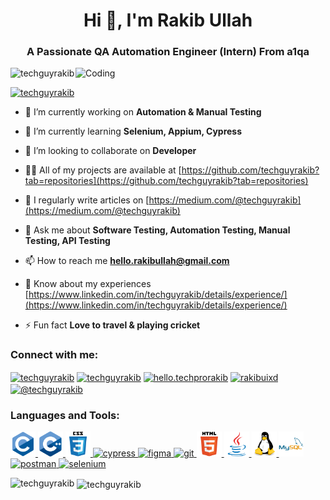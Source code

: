 <h1 align="center">Hi 👋, I'm Rakib Ullah</h1>
<h3 align="center">A Passionate QA Automation Engineer (Intern) From a1qa</h3>
<img align="right" alt="Coding" width="400" src="https://media1.giphy.com/media/v1.Y2lkPTc5MGI3NjExOTlkZTZmMDdlMDU0MmQ5OTRiYjgxYzAzZDEyMmM4NzMzYjM4Y2EzYyZjdD1n/qgQUggAC3Pfv687qPC/giphy.gif">

<p align="left"> <img src="https://komarev.com/ghpvc/?username=techguyrakib&label=Profile%20views&color=0e75b6&style=flat" alt="techguyrakib" /> </p>

<p align="left"> <a href="https://twitter.com/techguyrakib" target="blank"><img src="https://img.shields.io/twitter/follow/techguyrakib?logo=twitter&style=for-the-badge" alt="techguyrakib" /></a> </p>

- 🔭 I’m currently working on **Automation & Manual Testing**

- 🌱 I’m currently learning **Selenium, Appium, Cypress**

- 👯 I’m looking to collaborate on **Developer**

- 👨‍💻 All of my projects are available at [https://github.com/techguyrakib?tab=repositories](https://github.com/techguyrakib?tab=repositories)

- 📝 I regularly write articles on [https://medium.com/@techguyrakib](https://medium.com/@techguyrakib)

- 💬 Ask me about **Software Testing, Automation Testing, Manual Testing, API Testing**

- 📫 How to reach me **hello.rakibullah@gmail.com**

- 📄 Know about my experiences [https://www.linkedin.com/in/techguyrakib/details/experience/](https://www.linkedin.com/in/techguyrakib/details/experience/)

- ⚡ Fun fact **Love to travel & playing cricket**

<h3 align="left">Connect with me:</h3>
<p align="left">
<a href="https://twitter.com/techguyrakib" target="blank"><img align="center" src="https://raw.githubusercontent.com/rahuldkjain/github-profile-readme-generator/master/src/images/icons/Social/twitter.svg" alt="techguyrakib" height="30" width="40" /></a>
<a href="https://linkedin.com/in/techguyrakib" target="blank"><img align="center" src="https://raw.githubusercontent.com/rahuldkjain/github-profile-readme-generator/master/src/images/icons/Social/linked-in-alt.svg" alt="techguyrakib" height="30" width="40" /></a>
<a href="https://fb.com/hello.techprorakib" target="blank"><img align="center" src="https://raw.githubusercontent.com/rahuldkjain/github-profile-readme-generator/master/src/images/icons/Social/facebook.svg" alt="hello.techprorakib" height="30" width="40" /></a>
<a href="https://dribbble.com/rakibuixd" target="blank"><img align="center" src="https://raw.githubusercontent.com/rahuldkjain/github-profile-readme-generator/master/src/images/icons/Social/dribbble.svg" alt="rakibuixd" height="30" width="40" /></a>
<a href="https://medium.com/@techguyrakib" target="blank"><img align="center" src="https://raw.githubusercontent.com/rahuldkjain/github-profile-readme-generator/master/src/images/icons/Social/medium.svg" alt="@techguyrakib" height="30" width="40" /></a>
</p>

<h3 align="left">Languages and Tools:</h3>
<p align="left"> <a href="https://www.cprogramming.com/" target="_blank" rel="noreferrer"> <img src="https://raw.githubusercontent.com/devicons/devicon/master/icons/c/c-original.svg" alt="c" width="40" height="40"/> </a> <a href="https://www.w3schools.com/cpp/" target="_blank" rel="noreferrer"> <img src="https://raw.githubusercontent.com/devicons/devicon/master/icons/cplusplus/cplusplus-original.svg" alt="cplusplus" width="40" height="40"/> </a> <a href="https://www.w3schools.com/css/" target="_blank" rel="noreferrer"> <img src="https://raw.githubusercontent.com/devicons/devicon/master/icons/css3/css3-original-wordmark.svg" alt="css3" width="40" height="40"/> </a> <a href="https://www.cypress.io" target="_blank" rel="noreferrer"> <img src="https://raw.githubusercontent.com/simple-icons/simple-icons/6e46ec1fc23b60c8fd0d2f2ff46db82e16dbd75f/icons/cypress.svg" alt="cypress" width="40" height="40"/> </a> <a href="https://www.figma.com/" target="_blank" rel="noreferrer"> <img src="https://www.vectorlogo.zone/logos/figma/figma-icon.svg" alt="figma" width="40" height="40"/> </a> <a href="https://git-scm.com/" target="_blank" rel="noreferrer"> <img src="https://www.vectorlogo.zone/logos/git-scm/git-scm-icon.svg" alt="git" width="40" height="40"/> </a> <a href="https://www.w3.org/html/" target="_blank" rel="noreferrer"> <img src="https://raw.githubusercontent.com/devicons/devicon/master/icons/html5/html5-original-wordmark.svg" alt="html5" width="40" height="40"/> </a> <a href="https://www.java.com" target="_blank" rel="noreferrer"> <img src="https://raw.githubusercontent.com/devicons/devicon/master/icons/java/java-original.svg" alt="java" width="40" height="40"/> </a> <a href="https://www.linux.org/" target="_blank" rel="noreferrer"> <img src="https://raw.githubusercontent.com/devicons/devicon/master/icons/linux/linux-original.svg" alt="linux" width="40" height="40"/> </a> <a href="https://www.mysql.com/" target="_blank" rel="noreferrer"> <img src="https://raw.githubusercontent.com/devicons/devicon/master/icons/mysql/mysql-original-wordmark.svg" alt="mysql" width="40" height="40"/> </a> <a href="https://postman.com" target="_blank" rel="noreferrer"> <img src="https://www.vectorlogo.zone/logos/getpostman/getpostman-icon.svg" alt="postman" width="40" height="40"/> </a> <a href="https://www.selenium.dev" target="_blank" rel="noreferrer"> <img src="https://raw.githubusercontent.com/detain/svg-logos/780f25886640cef088af994181646db2f6b1a3f8/svg/selenium-logo.svg" alt="selenium" width="40" height="40"/> </a> </p>

<p><img align="left" src="https://github-readme-stats.vercel.app/api/top-langs?username=techguyrakib&show_icons=true&locale=en&layout=compact" alt="techguyrakib" /></p>

<p>&nbsp;<img align="center" src="https://github-readme-stats.vercel.app/api?username=techguyrakib&show_icons=true&locale=en" alt="techguyrakib" /></p>
